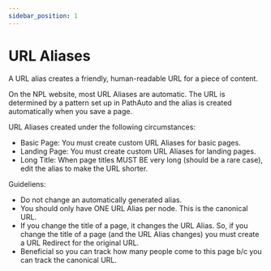 ```yaml
---
sidebar_position: 1
---
```


# URL Aliases

A URL alias creates a friendly, human-readable URL for a piece of content.

On the NPL website, most URL Aliases are automatic. The URL is determined by a pattern set up in PathAuto and the alias is created automatically when you save a page.

URL Aliases created under the following circumstances:
- Basic Page: You must create custom URL Aliases for basic pages.
- Landing Page: You must create custom URL Aliases for landing pages.
- Long Title: When page titles MUST BE very long (should be a rare case), edit the alias to make the URL shorter.

Guideliens:
- Do not change an automatically generated alias.
- You should only have ONE URL Alias per node. This is the canonical URL.
- If you change the title of a page, it changes the URL Alias. So, if you change the title of a page (and the URL Alias changes) you must create a URL Redirect for the original URL.
- Beneficial so you can track how many people come to this page b/c you can track the canonical URL.
